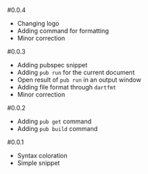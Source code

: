 #0.0.4
- Changing logo
- Adding command for formatting
- Minor correction

#0.0.3
- Adding pubspec snippet
- Adding `pub run` for the current document
- Open result of `pub run` in an output window
- Adding file format through `dartfmt`
- Minor correction

#0.0.2
- Adding `pub get` command
- Adding `pub build` command

#0.0.1
- Syntax coloration
- Simple snippet
